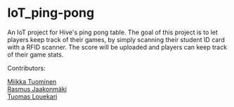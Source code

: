 # IoT_ping-pong
An IoT project for Hive's ping pong table. The goal of this project is to let players keep track of their games, by simply scanning their student ID card with a RFID scanner. The score will be uploaded and players can keep track of their game stats.

Contributors:

[Miikka Tuominen](https://github.com/tuommii)<br>
[Rasmus Jaakonmäki](https://github.com/rasmusjaa)<br>
[Tuomas Louekari](https://github.com/ninjapiraatti)
